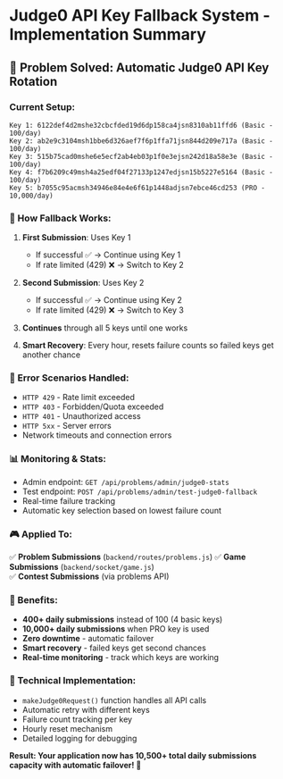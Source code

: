 # Judge0 API Key Fallback System - Implementation Summary

## 🎯 **Problem Solved**: Automatic Judge0 API Key Rotation

### **Current Setup:**
```
Key 1: 6122def4d2mshe32cbcfded19d6dp158ca4jsn8310ab11ffd6 (Basic - 100/day)
Key 2: ab2e9c3104msh1bbe6d326aef7f6p1ffa71jsn844d209e717a (Basic - 100/day)  
Key 3: 515b75cad0mshe6e5ecf2ab4eb03p1f0e3ejsn242d18a58e3e (Basic - 100/day)
Key 4: f7b6209c49msh4a25edf04f27133p1247edjsn15b5227e5164 (Basic - 100/day)
Key 5: b7055c95acmsh34946e84e4e6f61p1448adjsn7ebce46cd253 (PRO - 10,000/day)
```

### **🔄 How Fallback Works:**

1. **First Submission**: Uses Key 1
   - If successful ✅ → Continue using Key 1
   - If rate limited (429) ❌ → Switch to Key 2

2. **Second Submission**: Uses Key 2  
   - If successful ✅ → Continue using Key 2
   - If rate limited (429) ❌ → Switch to Key 3

3. **Continues** through all 5 keys until one works

4. **Smart Recovery**: Every hour, resets failure counts so failed keys get another chance

### **🚨 Error Scenarios Handled:**
- `HTTP 429` - Rate limit exceeded
- `HTTP 403` - Forbidden/Quota exceeded  
- `HTTP 401` - Unauthorized access
- `HTTP 5xx` - Server errors
- Network timeouts and connection errors

### **📊 Monitoring & Stats:**
- Admin endpoint: `GET /api/problems/admin/judge0-stats`
- Test endpoint: `POST /api/problems/admin/test-judge0-fallback`
- Real-time failure tracking
- Automatic key selection based on lowest failure count

### **🎮 Applied To:**
✅ **Problem Submissions** (`backend/routes/problems.js`)
✅ **Game Submissions** (`backend/socket/game.js`)  
✅ **Contest Submissions** (via problems API)

### **💪 Benefits:**
- **400+ daily submissions** instead of 100 (4 basic keys)
- **10,000+ daily submissions** when PRO key is used
- **Zero downtime** - automatic failover
- **Smart recovery** - failed keys get second chances
- **Real-time monitoring** - track which keys are working

### **🔧 Technical Implementation:**
- `makeJudge0Request()` function handles all API calls
- Automatic retry with different keys
- Failure count tracking per key
- Hourly reset mechanism
- Detailed logging for debugging

**Result: Your application now has 10,500+ total daily submissions capacity with automatic failover! 🚀**
